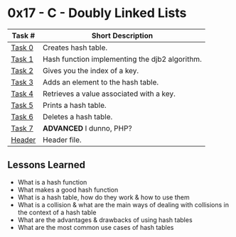  # 0x17 - C - Doubly Linked Lists
Task # | Short Description
-------|------------
[Task 0](0-hash_table_create.c) | Creates hash table.
[Task 1](1-djb2.c) | Hash function implementing the djb2 algorithm.
[Task 2](2-key_index.c) | Gives you the index of a key.
[Task 3](3-hash_table_set.c) | Adds an element to the hash table.
[Task 4](4-hash_table_get.c) | Retrieves a value associated with a key.
[Task 5](5-hash_table_print.c) | Prints a hash table.
[Task 6](6-hash_table_delete.c) | Deletes a hash table.
[Task 7](100-sorted_hash_table.c) | **ADVANCED** I dunno, PHP?
[Header](has_tables.h) | Header file.

 ## Lessons Learned
* What is a hash function
* What makes a good hash function
* What is a hash table, how do they work & how to use them
* What is a collision & what are the main ways of dealing with collisions in the context of a hash table
* What are the advantages & drawbacks of using hash tables
* What are the most common use cases of hash tables
